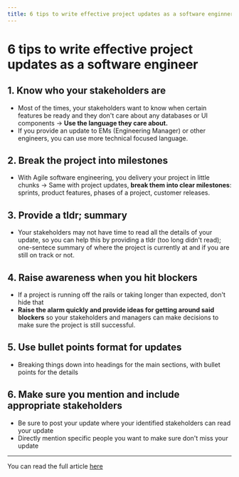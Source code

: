 ```yaml
---
title: 6 tips to write effective project updates as a software enginner
---
```


# 6 tips to write effective project updates as a software engineer

## 1. Know who your stakeholders are
- Most of the times, your stakeholders want to know when certain features be ready and they don't care about any databases or UI components &rarr; <b>Use the language they care about.</b>
- If you provide an update to EMs (Engineering Manager) or other engineers, you can use more technical focused language.

## 2. Break the project into milestones
- With Agile software engineering, you delivery your project in little chunks &rarr; Same with project updates, <b>break them into clear milestones</b>: sprints, product features, phases of a project, customer releases.

## 3. Provide a tldr; summary
- Your stakeholders may not have time to read all the details of your update, so you can help this by providing a tldr (too long didn't read); one-sentece summary of where the project is currently at and if you are still on track or not.

## 4. Raise awareness when you hit blockers
- If a project is running off the rails or taking longer than expected, don't hide that
- <b>Raise the alarm quickly and provide ideas for getting around said blockers</b> so your stakeholders and managers can make decisions to make sure the project is still successful.

## 5. Use bullet points format for updates
- Breaking things down into headings for the main sections, with bullet points for the details

## 6. Make sure you mention and include appropriate stakeholders
- Be sure to post your update where your identified stakeholders can read your update
- Directly mention specific people you want to make sure don't miss your update

---

You can read the full article [here](https://levelupsoftwareengineering.substack.com/p/how-to-write-effective-project-updates?utm_source=profile&utm_medium=reader2)